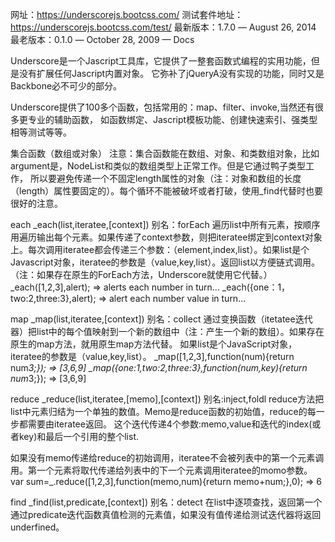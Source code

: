 网址：https://underscorejs.bootcss.com/
测试套件地址：https://underscorejs.bootcss.com/test/
最新版本：1.7.0 — August 26, 2014 
最老版本：0.1.0 — October 28, 2009 — Docs

Underscore是一个Jascript工具库，它提供了一整套函数式编程的实用功能，但是没有扩展任何Jascript内置对象。
它弥补了jQueryA没有实现的功能，同时又是Backbone必不可少的部分。

Underscore提供了100多个函数，包括常用的：map、filter、invoke,当然还有很多更专业的辅助函数，
如函数绑定、Jascript模板功能、创建快速索引、强类型相等测试等等。

集合函数（数组或对象）
注意：集合函数能在数组、对象、和类数组对象，比如argument是，NodeList和类似的数组类型上正常工作。但是它通过鸭子类型工作，
所以要避免传递一个不固定length属性的对象（注：对象和数组的长度（length）属性要固定的）。每个循环不能被破坏或者打破，使用_find代替时也要很好的注意。

each   _each(list,iteratee,[context])  别名：forEach
遍历list中所有元素，按顺序用遍历输出每个元素。如果传递了context参数，则把iteratee绑定到context对象上。每次调用iteratee都会传递三个参数：（element,index,list）。如果list是个Javascript对象，iteratee的参数是（value,key,list）。返回list以方便链式调用。
（注：如果存在原生的ForEach方法，Underscore就使用它代替。）
_each([1,2,3],alert);
=> alerts each number in turn...
_each({one：1，two:2,three:3},alert);
=> alert each number value in turn...

map  _map(list,iteratee,[context])   别名：collect
通过变换函数（itetatee迭代器）把list中的每个值映射到一个新的数组中（注：产生一个新的数组）。如果存在原生的map方法，就用原生map方法代替。
如果list是个JavaScript对象，iteratee的参数是（value,key,list）。
_map([1,2,3],function(num){return num*3;});
=> [3,6,9]
_map({one:1,two:2,three:3},function(num,key){return num*3;});
=> [3,6,9]

reduce  _reduce(list,iteratee,[memo],[context])   别名:inject,foldl
reduce方法把list中元素归结为一个单独的数值。Memo是reduce函数的初始值，reduce的每一步都需要由iteratee返回。
这个迭代传递4个参数:memo,value和迭代的index(或者key)和最后一个引用的整个list.

如果没有memo传递给reduce的初始调用，iteratee不会被列表中的第一个元素调用。第一个元素将取代传递给列表中的下一个元素调用iteratee的momo参数。
var sum=_.reduce([1,2,3],function(memo,num){return memo+num;},0);
=> 6

find _find(list,predicate,[context])  别名：detect
在list中逐项查找，返回第一个通过predicate迭代函数真值检测的元素值，如果没有值传递给测试迭代器将返回underfined。
